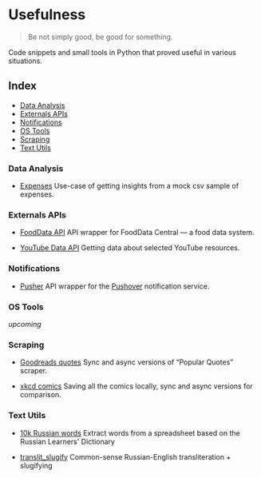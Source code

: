 # Usefulness

> Be not simply good, be good for something.

Code snippets and small tools in Python that proved useful in various situations. 

## Index

* [Data Analysis](#data-analysis)
* [Externals APIs](#external-apis)
* [Notifications](#notifications)
* [OS Tools](#os-tools)
* [Scraping](#scraping)
* [Text Utils](#text-utils)

### Data Analysis

- [Expenses](data_analysis/expenses)
Use-case of getting insights from a mock csv sample of expenses.

### Externals APIs

- [FoodData API](external_apis/fooddata_central)
API wrapper for FoodData Central — a food data system.

- [YouTube Data API](external_apis/youtube_data_api)
Getting data about selected YouTube resources.

### Notifications

- [Pusher](notifications/pusher)
API wrapper for the [Pushover](https://pushover.net/) notification service.

### OS Tools

*upcoming*

### Scraping

- [Goodreads quotes](scraping/goodreads_quotes)
Sync and async versions of “Popular Quotes” scraper.

- [xkcd comics](scraping/xkcd_comics)
Saving all the comics locally, sync and async versions for comparison.

### Text Utils

- [10k Russian words](text_utils/10k_russian_words)
Extract words from a spreadsheet based on the Russian Learners' Dictionary

- [translit_slugify](text_utils/translit_slugify)
Common-sense Russian-English transliteration + slugifying
